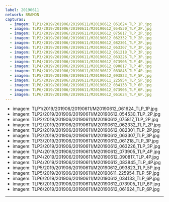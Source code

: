 ```yaml
---
label: 20190611
network: BRAMON
capturas:
  - imagem: TLP1/2019/201906/20190611/M20190612_061624_TLP_1P.jpg
  - imagem: TLP2/2019/201906/20190611/M20190612_054530_TLP_2P.jpg
  - imagem: TLP2/2019/201906/20190611/M20190612_075817_TLP_2P.jpg
  - imagem: TLP2/2019/201906/20190611/M20190612_062332_TLP_2P.jpg
  - imagem: TLP2/2019/201906/20190611/M20190612_082301_TLP_2P.jpg
  - imagem: TLP3/2019/201906/20190611/M20190612_063307_TLP_3P.jpg
  - imagem: TLP3/2019/201906/20190611/M20190612_061218_TLP_3P.jpg
  - imagem: TLP3/2019/201906/20190611/M20190612_063226_TLP_3P.jpg
  - imagem: TLP4/2019/201906/20190611/M20190612_073905_TLP_4P.jpg
  - imagem: TLP4/2019/201906/20190611/M20190612_090817_TLP_4P.jpg
  - imagem: TLP4/2019/201906/20190611/M20190612_083845_TLP_4P.jpg
  - imagem: TLP5/2019/201906/20190611/M20190612_093823_TLP_5P.jpg
  - imagem: TLP5/2019/201906/20190611/M20190611_225954_TLP_5P.jpg
  - imagem: TLP6/2019/201906/20190611/M20190612_034133_TLP_6P.jpg
  - imagem: TLP6/2019/201906/20190611/M20190612_073905_TLP_6P.jpg
  - imagem: TLP6/2019/201906/20190611/M20190612_061624_TLP_6P.jpg
---
```

  - imagem: TLP1/2019/201906/20190611/M20190612_061624_TLP_1P.jpg
  - imagem: TLP2/2019/201906/20190611/M20190612_054530_TLP_2P.jpg
  - imagem: TLP2/2019/201906/20190611/M20190612_075817_TLP_2P.jpg
  - imagem: TLP2/2019/201906/20190611/M20190612_062332_TLP_2P.jpg
  - imagem: TLP2/2019/201906/20190611/M20190612_082301_TLP_2P.jpg
  - imagem: TLP3/2019/201906/20190611/M20190612_063307_TLP_3P.jpg
  - imagem: TLP3/2019/201906/20190611/M20190612_061218_TLP_3P.jpg
  - imagem: TLP3/2019/201906/20190611/M20190612_063226_TLP_3P.jpg
  - imagem: TLP4/2019/201906/20190611/M20190612_073905_TLP_4P.jpg
  - imagem: TLP4/2019/201906/20190611/M20190612_090817_TLP_4P.jpg
  - imagem: TLP4/2019/201906/20190611/M20190612_083845_TLP_4P.jpg
  - imagem: TLP5/2019/201906/20190611/M20190612_093823_TLP_5P.jpg
  - imagem: TLP5/2019/201906/20190611/M20190611_225954_TLP_5P.jpg
  - imagem: TLP6/2019/201906/20190611/M20190612_034133_TLP_6P.jpg
  - imagem: TLP6/2019/201906/20190611/M20190612_073905_TLP_6P.jpg
  - imagem: TLP6/2019/201906/20190611/M20190612_061624_TLP_6P.jpg
---
